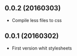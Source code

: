 ## 0.0.2 (20160303)

* Compile less files to css

## 0.0.1 (20160302)

* First version whit stylesheets